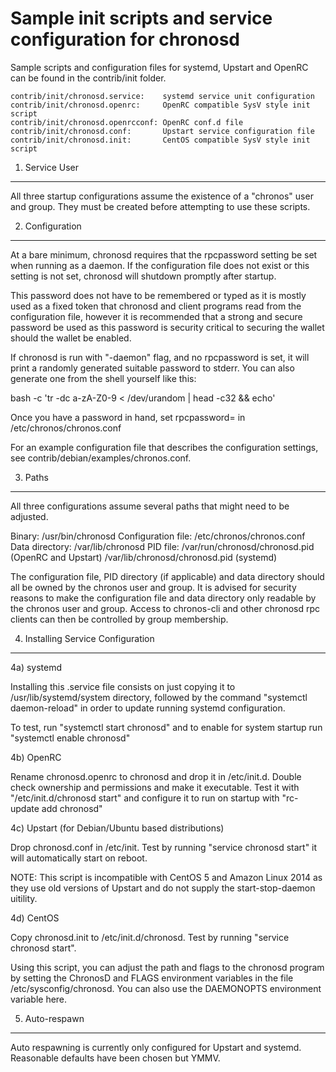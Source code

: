 Sample init scripts and service configuration for chronosd
==========================================================

Sample scripts and configuration files for systemd, Upstart and OpenRC
can be found in the contrib/init folder.

    contrib/init/chronosd.service:    systemd service unit configuration
    contrib/init/chronosd.openrc:     OpenRC compatible SysV style init script
    contrib/init/chronosd.openrcconf: OpenRC conf.d file
    contrib/init/chronosd.conf:       Upstart service configuration file
    contrib/init/chronosd.init:       CentOS compatible SysV style init script

1. Service User
---------------------------------

All three startup configurations assume the existence of a "chronos" user
and group.  They must be created before attempting to use these scripts.

2. Configuration
---------------------------------

At a bare minimum, chronosd requires that the rpcpassword setting be set
when running as a daemon.  If the configuration file does not exist or this
setting is not set, chronosd will shutdown promptly after startup.

This password does not have to be remembered or typed as it is mostly used
as a fixed token that chronosd and client programs read from the configuration
file, however it is recommended that a strong and secure password be used
as this password is security critical to securing the wallet should the
wallet be enabled.

If chronosd is run with "-daemon" flag, and no rpcpassword is set, it will
print a randomly generated suitable password to stderr.  You can also
generate one from the shell yourself like this:

bash -c 'tr -dc a-zA-Z0-9 < /dev/urandom | head -c32 && echo'

Once you have a password in hand, set rpcpassword= in /etc/chronos/chronos.conf

For an example configuration file that describes the configuration settings,
see contrib/debian/examples/chronos.conf.

3. Paths
---------------------------------

All three configurations assume several paths that might need to be adjusted.

Binary:              /usr/bin/chronosd
Configuration file:  /etc/chronos/chronos.conf
Data directory:      /var/lib/chronosd
PID file:            /var/run/chronosd/chronosd.pid (OpenRC and Upstart)
                     /var/lib/chronosd/chronosd.pid (systemd)

The configuration file, PID directory (if applicable) and data directory
should all be owned by the chronos user and group.  It is advised for security
reasons to make the configuration file and data directory only readable by the
chronos user and group.  Access to chronos-cli and other chronosd rpc clients
can then be controlled by group membership.

4. Installing Service Configuration
-----------------------------------

4a) systemd

Installing this .service file consists on just copying it to
/usr/lib/systemd/system directory, followed by the command
"systemctl daemon-reload" in order to update running systemd configuration.

To test, run "systemctl start chronosd" and to enable for system startup run
"systemctl enable chronosd"

4b) OpenRC

Rename chronosd.openrc to chronosd and drop it in /etc/init.d.  Double
check ownership and permissions and make it executable.  Test it with
"/etc/init.d/chronosd start" and configure it to run on startup with
"rc-update add chronosd"

4c) Upstart (for Debian/Ubuntu based distributions)

Drop chronosd.conf in /etc/init.  Test by running "service chronosd start"
it will automatically start on reboot.

NOTE: This script is incompatible with CentOS 5 and Amazon Linux 2014 as they
use old versions of Upstart and do not supply the start-stop-daemon uitility.

4d) CentOS

Copy chronosd.init to /etc/init.d/chronosd. Test by running "service chronosd start".

Using this script, you can adjust the path and flags to the chronosd program by
setting the ChronosD and FLAGS environment variables in the file
/etc/sysconfig/chronosd. You can also use the DAEMONOPTS environment variable here.

5. Auto-respawn
-----------------------------------

Auto respawning is currently only configured for Upstart and systemd.
Reasonable defaults have been chosen but YMMV.
